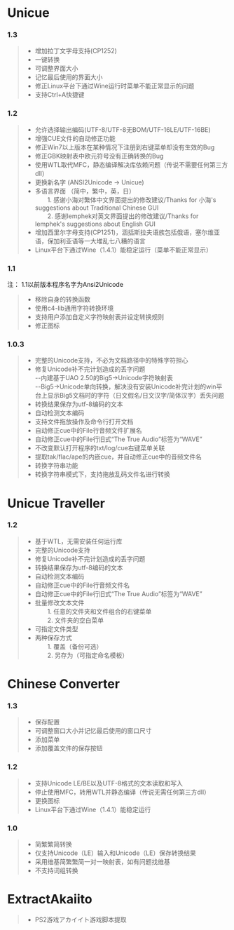 Unicue
======

### 1.3

> * 增加拉丁文字母支持(CP1252)
> * 一键转换
> * 可调整界面大小
> * 记忆最后使用的界面大小
> * 修正Linux平台下通过Wine运行时菜单不能正常显示的问题
> * 支持Ctrl+A快捷键 

### 1.2

> * 允许选择输出编码(UTF-8/UTF-8无BOM/UTF-16LE/UTF-16BE)
> * 增强CUE文件的自动修正功能
> * 修正Win7以上版本在某种情况下注册到右键菜单却没有生效的Bug
> * 修正GBK映射表中欧元符号没有正确转换的Bug
> * 使用WTL取代MFC，静态编译解决库依赖问题（传说不需要任何第三方dll）
> * 更换新名字 (ANSI2Unicode -> Unicue)
> * 多语言界面 （简中，繁中，英，日）  
>   　　1. 感谢小海对繁体中文界面提出的修改建议/Thanks for 小海's suggestions about Traditional Chinese GUI  
>   　　2. 感谢lemphek对英文界面提出的修改建议/Thanks for lemphek's suggestions about English GUI
> * 增加西里尔字母支持(CP1251)，涵括斯拉夫语族包括俄语，塞尔维亚语，保加利亚语等一大堆乱七八糟的语言
> * Linux平台下通过Wine（1.4.1）能稳定运行（菜单不能正常显示） 

### 1.1
注： 1.1以前版本程序名字为Ansi2Unicode

> * 移除自身的转换函数
> * 使用c4-lib通用字符转换环境
> * 支持用户添加自定义字符映射表并设定转换规则
> * 修正图标 

### 1.0.3

> * 完整的Unicode支持，不必为文档路径中的特殊字符担心
> * 修复Unicode补不完计划造成的丢字问题  
>   --内建基于UAO 2.50的Big5→Unicode字符映射表  
>   --Big5→Unicode单向转换，解决没有安装Unicode补完计划的win平台上显示Big5文档时的字符（日文假名/日文汉字/简体汉字）丢失问题
> * 转换结果保存为utf-8编码的文本
> * 自动检测文本编码
> * 支持文件拖放操作及命令行打开文档
> * 自动修正cue中的File行音频文件扩展名
> * 自动修正cue中的File行旧式“The True Audio”标签为“WAVE”
> * 不改变默认打开程序的txt/log/cue右键菜单关联
> * 提取tak/flac/ape的内嵌cue，并自动修正cue中的音频文件名
> * 转换字符串功能
> * 转换字符串模式下，支持拖放乱码文件名进行转换 

Unicue Traveller
================

### 1.2

> * 基于WTL，无需安装任何运行库
> * 完整的Unicode支持
> * 修复Unicode补不完计划造成的丢字问题
> * 转换结果保存为utf-8编码的文本
> * 自动检测文本编码
> * 自动修正cue中的File行音频文件名
> * 自动修正cue中的File行旧式“The True Audio”标签为“WAVE”
> * 批量修改文本文件  
>   　　1. 任意的文件夹和文件组合的右键菜单  
>   　　2. 文件夹的空白菜单
> * 可指定文件类型
> * 两种保存方式  
>   　　1. 覆盖（备份可选）  
>   　　2. 另存为（可指定命名模板）

Chinese Converter
=================

### 1.3

> * 保存配置
> * 可调整窗口大小并记忆最后使用的窗口尺寸
> * 添加菜单
> * 添加覆盖文件的保存按钮 

### 1.2

> * 支持Unicode LE/BE以及UTF-8格式的文本读取和写入
> * 停止使用MFC，转用WTL并静态编译（传说无需任何第三方dll）
> * 更换图标
> * Linux平台下通过Wine（1.4.1）能稳定运行

### 1.0

> * 简繁繁简转换
> * 仅支持Unicode（LE）输入和Unicode（LE）保存转换结果
> * 采用维基简繁繁简一对一映射表，如有问题找维基
> * 不支持词组转换

ExtractAkaiito
==============

> * PS2游戏アカイイト游戏脚本提取
